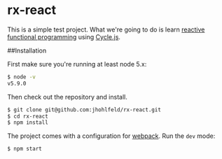 # rx-react

This is a simple test project. What we're going to do is learn [reactive functional programming](https://gist.github.com/staltz/868e7e9bc2a7b8c1f754) using [Cycle.js](http://cycle.js.org/).

##Installation

First make sure you're running at least node 5.x:

```bash
$ node -v
v5.9.0
```

Then check out the repository and install.

```bash
$ git clone git@github.com:jhohlfeld/rx-react.git
$ cd rx-react
$ npm install
```

The project comes with a configuration for [webpack](webpack.github.io). Run the `dev` mode:

```bash
$ npm start
```
